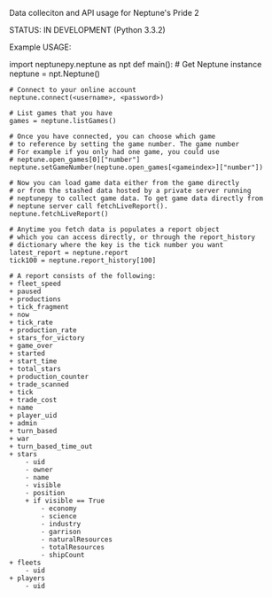 Data colleciton and API usage for Neptune's Pride 2

STATUS: IN DEVELOPMENT (Python 3.3.2)

Example USAGE:

import neptunepy.neptune as npt
def main():
	# Get Neptune instance
	neptune = npt.Neptune()

	# Connect to your online account
	neptune.connect(<username>, <password>)

	# List games that you have
	games = neptune.listGames()

	# Once you have connected, you can choose which game 
	# to reference by setting the game number. The game number
	# For example if you only had one game, you could use
	# neptune.open_games[0]["number"]
	neptune.setGameNumber(neptune.open_games[<gameindex>]["number"])

	# Now you can load game data either from the game directly
	# or from the stashed data hosted by a private server running
	# neptunepy to collect game data. To get game data directly from
	# neptune server call fetchLiveReport().
	neptune.fetchLiveReport()

	# Anytime you fetch data is populates a report object
	# which you can access directly, or through the report_history
	# dictionary where the key is the tick number you want
	latest_report = neptune.report
	tick100 = neptune.report_history[100]

	# A report consists of the following:
	+ fleet_speed
	+ paused
	+ productions
	+ tick_fragment
	+ now
	+ tick_rate
	+ production_rate
	+ stars_for_victory
	+ game_over
	+ started
	+ start_time
	+ total_stars
	+ production_counter
	+ trade_scanned
	+ tick
	+ trade_cost
	+ name
	+ player_uid
	+ admin
	+ turn_based
	+ war
	+ turn_based_time_out
	+ stars
	    - uid
		- owner
		- name
		- visible
		- position
		+ if visible == True
		    - economy
			- science
			- industry
			- garrison
			- naturalResources
			- totalResources
			- shipCount
	+ fleets
		- uid
	+ players
		- uid